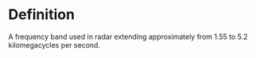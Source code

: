 # Definition

A frequency band used in radar extending approximately from 1.55 to 5.2
kilomegacycles per second.

